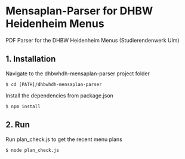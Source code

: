 # Mensaplan-Parser for DHBW Heidenheim Menus
PDF Parser for the DHBW Heidenheim Menus (Studierendenwerk Ulm)

## 1. Installation

Navigate to the dhbwhdh-mensaplan-parser project folder

`$ cd [PATH]/dhbwhdh-mensaplan-parser`

Install the dependencies from package.json

`$ npm install`

## 2. Run

Run plan_check.js to get the recent menu plans

`$ node plan_check.js`